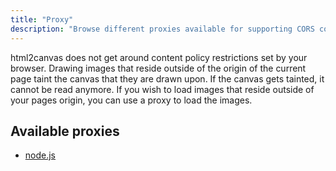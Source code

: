 ```yaml
---
title: "Proxy"
description: "Browse different proxies available for supporting CORS content"
---
```


html2canvas does not get around content policy restrictions set by your browser. Drawing images that reside outside of 
the origin of the current page taint the canvas that they are drawn upon. If the canvas gets tainted, 
it cannot be read anymore. If you wish to load images that reside outside of your pages origin, you can use a proxy to load the images.

## Available proxies

 - [node.js](https://github.com/niklasvh/html2canvas-proxy-nodejs)
